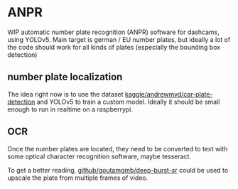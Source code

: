 # ANPR
WIP automatic number plate recognition (ANPR) software for dashcams, using YOLOv5.
Main target is german / EU number plates, but ideally a lot of the code should work for all kinds of plates (especially the bounding box detection)

## number plate localization

The idea right now is to use the dataset [kaggle/andrewmvd/car-plate-detection](https://www.kaggle.com/datasets/andrewmvd/car-plate-detection) and YOLOv5 to train a custom model. Ideally it should be small enough to run in realtime on a raspberrypi.

## OCR

Once the number plates are located, they need to be converted to text with some optical character recognition software, maybe tesseract.

To get a better reading, [github/goutamgmb/deep-burst-sr](https://github.com/goutamgmb/deep-burst-sr) could be used to upscale the plate from multiple frames of video.

